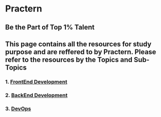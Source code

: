 # Practern
## Be the Part of Top 1% Talent
## This page contains all the resources for study purpose and are reffered to by Practern. Please refer to the resources by the Topics and Sub-Topics

### 1. [FrontEnd Development](001_Frontend_Development/README.md)
### 2. [BackEnd Development](002_Backend_Development/README.md)
### 3. [DevOps](003_DevOps/README.md)
